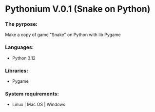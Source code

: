 # Pythonium V.0.1 (Snake on Python)

### The pyrpose:
Make a copy of game "Snake" on Python with lib Pygame
### Languages:
- Python 3.12
### Libraries:
- Pygame
### System requirements:
- Linux | Mac OS | Windows


